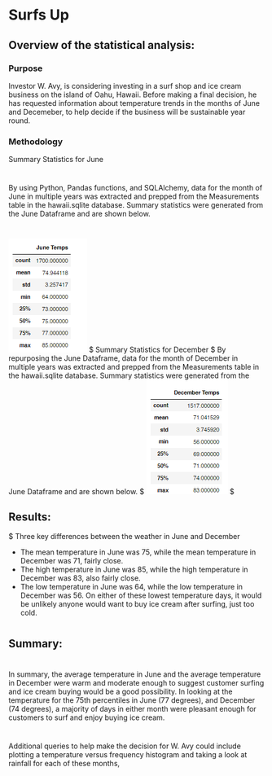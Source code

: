 # Surfs Up
## Overview of the statistical analysis:
### Purpose
Investor W. Avy, is considering investing in a surf shop and ice cream business on the island of Oahu, Hawaii.  Before making a final decision, he has requested information about temperature trends in the months of June and Decemeber, to
help decide if the business will be sustainable year round.
### Methodology
Summary Statistics for June
#
By using Python, Pandas functions, and SQLAlchemy, data for the month of June in multiple years was extracted and prepped from the Measurements table in the hawaii.sqlite database.  Summary statistics were generated from the June Dataframe and are shown below.
#
![Junestats](https://github.com/jcsargis00/surfs_up/blob/main/junestats.PNG)
$
Summary Statistics for December
$
By repurposing the June Dataframe, data for the month of December in multiple years was extracted and prepped from the Measurements table in the hawaii.sqlite database.  Summary statistics were generated from the June Dataframe and are shown below.
$
![Decstats](https://github.com/jcsargis00/surfs_up/blob/main/decstats.PNG)
$
## Results:
$
Three key differences between the weather in June and December
   * The mean temperature in June was 75, while the mean temperature in December was 71, fairly close.
   * The high temperature in June was 85, while the high temperature in December was 83, also fairly close.
   * The low temperature in June was 64, while the low temperature in December was 56.  On either of these lowest temperature days, it would be unlikely anyone would want to buy ice cream after surfing, just too cold. 
#  
## Summary:
#
In summary, the average temperature in June and the average temperature in December were warm and moderate enough to suggest customer surfing and ice cream buying would be a good possibility.  In looking at the temperature for the 75th percentiles in June (77 degrees), and December (74 degrees), a majority of days in either month were pleasant enough for customers to surf and enjoy buying ice cream.
#
Additional queries to help make the decision for W. Avy could include plotting a temperature versus frequency histogram
and taking a look at rainfall for each of these months, 
